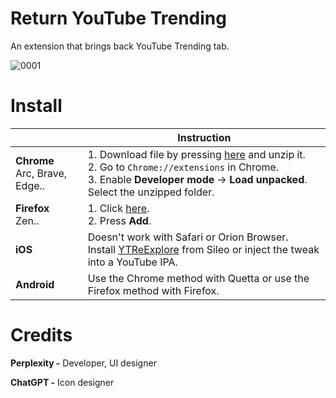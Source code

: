 # Return YouTube Trending
An extension that brings back YouTube Trending tab.

![0001](https://github.com/user-attachments/assets/9502d734-2a7c-45f4-a218-66fbfaf6fd02)


# Install

|  | Instruction |
|---|---|
| **Chrome** <br>Arc, Brave, Edge.. | 1. Download file by pressing [here](https://github.com/Dr-Sauce/ReturnYouTubeTrending/releases/latest/download/RYTT_Chrome.zip) and unzip it.  <br>2. Go to ```Chrome://extensions``` in Chrome.<br>3. Enable **Developer mode** → **Load unpacked**.  Select the unzipped folder. |
| **Firefox** <br>Zen.. | 1. Click [here](https://github.com/Dr-Sauce/ReturnYouTubeTrending/releases/latest/download/RYTT_Firefox.xpi).<br>2. Press **Add**.
| **iOS** | Doesn't work with Safari or Orion Browser. <br>Install [YTReExplore](https://github.com/PoomSmart/YTReExplore) from Sileo or inject the tweak into a YouTube IPA. |
| **Android** | Use the Chrome method with Quetta or use the Firefox method with Firefox. |


# Credits
**Perplexity -** Developer, UI designer

**ChatGPT -** Icon designer
